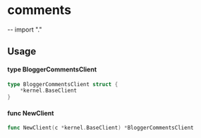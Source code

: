 # comments
--
    import "."


## Usage

#### type BloggerCommentsClient

```go
type BloggerCommentsClient struct {
	*kernel.BaseClient
}
```


#### func  NewClient

```go
func NewClient(c *kernel.BaseClient) *BloggerCommentsClient
```
